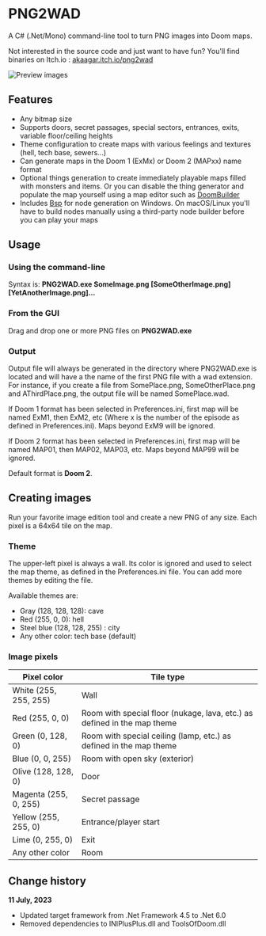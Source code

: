 # PNG2WAD

A C# (.Net/Mono) command-line tool to turn PNG images into Doom maps.

Not interested in the source code and just want to have fun? You'll find binaries on Itch.io : [akaagar.itch.io/png2wad](https://akaagar.itch.io/png2wad)



![Preview images](preview.png)


## Features
- Any bitmap size
- Supports doors, secret passages, special sectors, entrances, exits,  variable floor/ceiling heights
- Theme configuration to create maps with various feelings and textures (hell, tech base, sewers...)
- Can generate maps in the Doom 1 (ExMx) or Doom 2 (MAPxx) name format
- Optional things generation to create immediately playable maps filled with monsters and items. Or you can disable the thing generator and populate the map yourself using a map editor such as [DoomBuilder](http://www.doombuilder.com/)
- Includes [Bsp](http://games.moria.org.uk/doom/bsp/) for node generation on Windows. On macOS/Linux you'll have to build nodes manually using a third-party node builder before you can play your maps



## Usage

### Using the command-line
Syntax is: **PNG2WAD.exe SomeImage.png \[SomeOtherImage.png\] \[YetAnotherImage.png\]...**

### From the GUI
Drag and drop one or more PNG files on **PNG2WAD.exe**

### Output

Output file will always be generated in the directory where PNG2WAD.exe is located and will have a the name of the first PNG file with a wad extension. For instance, if you create a file from SomePlace.png, SomeOtherPlace.png and AThirdPlace.png, the output file will be named SomePlace.wad.

If Doom 1 format has been selected in Preferences.ini, first map will be named ExM1, then ExM2, etc (Where x is the number of the episode as defined in Preferences.ini). Maps beyond ExM9 will be ignored.

If Doom 2 format has been selected in Preferences.ini, first map will be named MAP01, then MAP02, MAP03, etc. Maps beyond MAP99 will be ignored.

Default format is **Doom 2**.

## Creating images

Run your favorite image edition tool and create a new PNG of any size. Each pixel is a 64x64 tile on the map.

### Theme
The upper-left pixel is always a wall. Its color is ignored and used to select the map theme, as defined in the Preferences.ini file. You can add more themes by editing the file.

Available themes are:

- Gray (128, 128, 128): cave
- Red (255, 0, 0): hell
- Steel blue (128, 128, 255) : city
- Any other color: tech base (default)

### Image pixels
| Pixel color           | Tile type                                                    |
| --------------------- | ------------------------------------------------------------ |
| White (255, 255, 255) | Wall                                                         |
| Red (255, 0, 0)       | Room with special floor (nukage, lava,  etc.) as defined in the map theme |
| Green (0, 128, 0)     | Room with special ceiling (lamp, etc.) as defined in the map theme |
| Blue (0, 0, 255) | Room with open sky (exterior) |
| Olive (128, 128, 0) | Door |
| Magenta (255, 0, 255) | Secret passage |
| Yellow (255, 255, 0) | Entrance/player start |
| Lime (0, 255, 0) | Exit |
| Any other color       | Room                                                         |


## Change history

**11 July, 2023**
* Updated target framework from .Net Framework 4.5 to .Net 6.0
* Removed dependencies to INIPlusPlus.dll and ToolsOfDoom.dll
